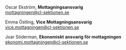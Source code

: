 Oscar Ekström, **Mottagningsansvarig**  
mottagningen@cl-sektionen.se

Emma Östling, **Vice Mottagningsansvarig**  
vice.mottagningen@cl-sektionen.se

Joar Söderman, **Ekonomiskt ansvarig för mottagningen**  
ekonomi.mottagningen@cl-sektionen.se
